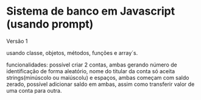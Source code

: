 <h1>Sistema de banco em Javascript (usando prompt)</h1>

<p>Versão 1<p>

<p>usando classe, objetos, métodos, funções e array´s.</p>

<p>funcionalidades: possível criar 2 contas, ambas gerando número de identificação de forma aleatório, nome do titular da conta só aceita strings(minúscolo ou maiúscolu) e espaços, ambas começam com saldo zerado, possível adicionar saldo em ambas, assim como transferir valor de uma conta para outra.</p>

